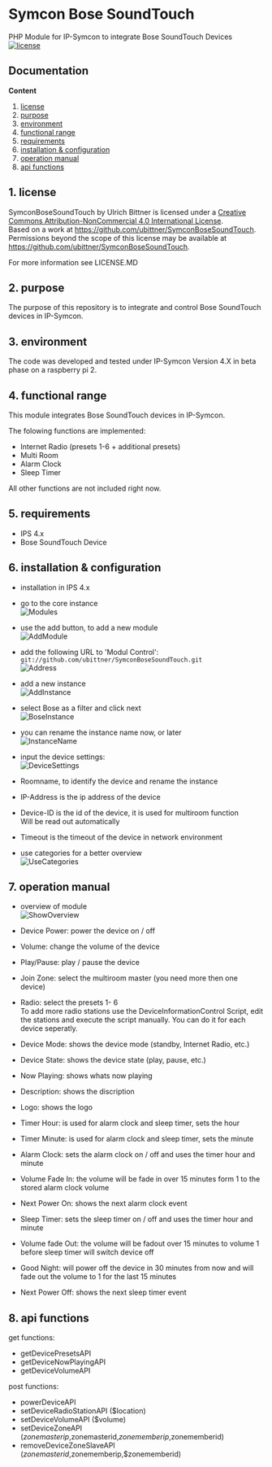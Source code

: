 # Symcon Bose SoundTouch

PHP Module for IP-Symcon to integrate Bose SoundTouch Devices
[![license](https://i.creativecommons.org/l/by-nc/4.0/88x31.png "Creative Commons Attribution-NonCommercial 4.0 International License")](http://creativecommons.org/licenses/by-nc/4.0/)  

## Documentation

**Content**

1. [license](#1-license)
2. [purpose](#2-purpose) 
3. [environment](#3-environment) 
4. [functional range](#4-functional-range) 
5. [requirements](#5-requirements)
6. [installation & configuration](#6-installation--configuration)
7. [operation manual](#7-operation-manual)
8. [api functions](#8-api-functions)

## 1. license

SymconBoseSoundTouch by Ulrich Bittner is licensed under a [Creative Commons Attribution-NonCommercial 4.0 International License](http://creativecommons.org/licenses/by-nc/4.0/).  
Based on a work at https://github.com/ubittner/SymconBoseSoundTouch.  
Permissions beyond the scope of this license may be available at https://github.com/ubittner/SymconBoseSoundTouch.  

For more information see LICENSE.MD


## 2. purpose

The purpose of this repository is to integrate and control Bose SoundTouch devices in IP-Symcon. 


## 3. environment

The code was developed and tested under IP-Symcon Version 4.X in beta phase on a raspberry pi 2. 


## 4. functional range

This module integrates Bose SoundTouch devices in IP-Symcon.

The folowing functions are implemented:
-  Internet Radio (presets 1-6 + additional presets)
-  Multi Room
-  Alarm Clock
-  Sleep Timer

All other functions are not included right now. 


## 5. requirements

- IPS 4.x
- Bose SoundTouch Device


## 6. installation & configuration

- installation in IPS 4.x

- go to the core instance  
![Modules](/Screenshots/01-modules.jpg)

- use the add button, to add a new module  
![AddModule](/Screenshots/02-addmodule.jpg)

- add the following URL to 'Modul Control':  
`git://github.com/ubittner/SymconBoseSoundTouch.git`  
![Address](/Screenshots/03-githubaddress.jpg)

- add a new instance  
![AddInstance](/Screenshots/04-addinstance.jpg)  


- select Bose as a filter and click next  
![BoseInstance](/Screenshots/05-boseinstance.jpg)  

- you can rename the instance name now, or later  
![InstanceName](/Screenshots/06-instancename.jpg)

- input the device settings:  
![DeviceSettings](/Screenshots/07-devicesettings.jpg)
- Roomname, to identify the device and rename the instance
- IP-Address is the ip address of the device
- Device-ID is the id of the device, it is used for multiroom function  
Will be read out automatically
- Timeout is the timeout of the device in network environment


- use categories for a better overview  
![UseCategories](/Screenshots/08-categories.jpg)

## 7. operation manual


- overview of module  
![ShowOverview](/Screenshots/09-overview.jpg)  

- Device Power: power the device on / off
- Volume: change the volume of the device
- Play/Pause: play / pause the device
- Join Zone: select the multiroom master (you need more then one device)
- Radio: select the presets 1- 6  
	To add more radio stations use the DeviceInformationControl Script, edit the stations and execute the script manually.
	You can do it for each device seperatly.
- Device Mode: shows the device mode (standby, Internet Radio, etc.)
- Device State: shows the device state (play, pause, etc.)
- Now Playing: shows whats now playing
- Description: shows the discription
- Logo: shows the logo
- Timer Hour: is used for alarm clock and sleep timer, sets the hour
- Timer Minute: is used for alarm clock and sleep timer, sets the minute
- Alarm Clock: sets the alarm clock on / off and uses the timer hour and minute 
- Volume Fade In: the volume will be fade in over 15 minutes form 1 to the stored alarm clock volume
- Next Power On: shows the next alarm clock event
- Sleep Timer: sets the sleep timer on / off and uses the timer hour and minute
- Volume fade Out: the volume will be fadout over 15 minutes to volume 1 before sleep timer will switch device off
- Good Night: will power off the device in 30 minutes from now and will fade out the volume to 1 for the last 15 minutes
- Next Power Off: shows the next sleep timer event


## 8. api functions

get functions:  

- getDevicePresetsAPI
- getDeviceNowPlayingAPI
- getDeviceVolumeAPI

post functions: 

- powerDeviceAPI
- setDeviceRadioStationAPI    ($location)
- setDeviceVolumeAPI          ($volume)
- setDeviceZoneAPI            ($zonemasterip,$zonemasterid,$zonememberip,$zonememberid)
- removeDeviceZoneSlaveAPI    ($zonemasterid,$zonememberip,$zonememberid)
